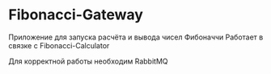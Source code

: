 # Fibonacci-Gateway
Приложение для запуска расчёта и вывода чисел Фибоначчи
Работает в связке с Fibonacci-Calculator

Для корректной работы необходим RabbitMQ
